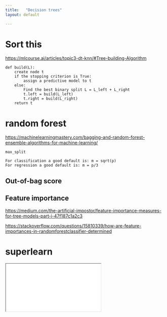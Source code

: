 ```yaml
---
title:   "Decision trees"
layout: default

---
```


# Sort this

<https://mlcourse.ai/articles/topic3-dt-knn/#Tree-building-Algorithm>

```
def build(L):
    create node t
    if the stopping criterion is True:
        assign a predictive model to t
    else:
        Find the best binary split L = L_left + L_right
        t.left = build(L_left)
        t.right = build(L_right)
    return t
```

# random forest

<https://machinelearningmastery.com/bagging-and-random-forest-ensemble-algorithms-for-machine-learning/>

`max_split`

    For classification a good default is: m = sqrt(p)
    For regression a good default is: m = p/3

## Out-of-bag score



## Feature importance

<https://medium.com/the-artificial-impostor/feature-importance-measures-for-tree-models-part-i-47f187c1a2c3>

<https://stackoverflow.com/questions/15810339/how-are-feature-importances-in-randomforestclassifier-determined>


# superlearn

<iframe class="autoresize nodisplay superlearn-iframe" src="{{ site.superlearn_url }}/ht/asdf2?deckname=ml -- decision trees">
    <p>Your browser does not support iframes.</p>
</iframe>


